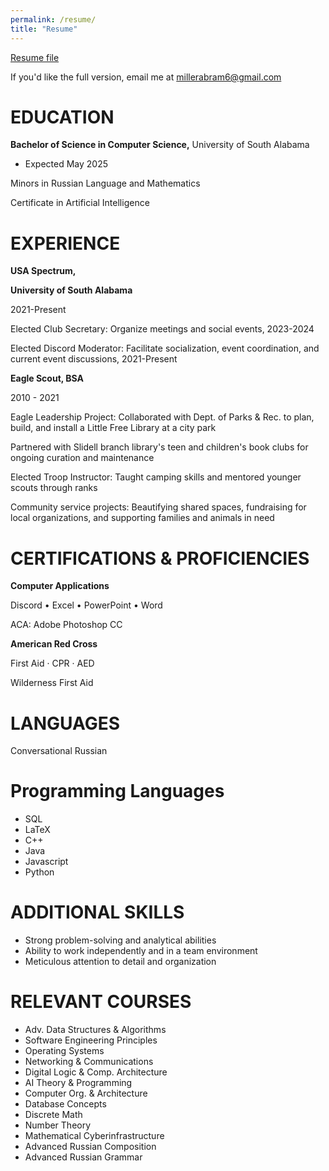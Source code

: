 ```yaml
---
permalink: /resume/
title: "Resume"
---
```


[Resume file](../assets/Resume-Winter-2023-Censored.pdf)

If you'd like the full version, email me at [millerabram6@gmail.com](millerabram6@gmail.com)

# EDUCATION
 **Bachelor of Science in Computer Science,**
 University of South Alabama
 - Expected May 2025

 Minors in Russian Language and Mathematics

 Certificate in Artificial Intelligence
 
# EXPERIENCE
 **USA Spectrum,** 

 **University of South Alabama**

 2021-Present

 Elected Club Secretary: Organize meetings and social events, 2023-2024

 Elected Discord Moderator: Facilitate socialization, event coordination,
 and current event discussions, 2021-Present

 **Eagle Scout, BSA**

 2010 - 2021

 Eagle Leadership Project: Collaborated with Dept. of Parks & Rec. to
 plan, build, and install a Little Free Library at a city park

 Partnered with Slidell branch library's teen and children's book clubs
 for ongoing curation and maintenance


 Elected Troop Instructor: Taught camping skills and mentored younger
 scouts through ranks

 Community service projects: Beautifying shared spaces, fundraising for
 local organizations, and supporting families and animals in need
# CERTIFICATIONS & PROFICIENCIES
 **Computer Applications**

 Discord • Excel • PowerPoint • Word

 ACA: Adobe Photoshop CC


 **American Red Cross**

 First Aid · CPR · AED

 Wilderness First Aid  

# LANGUAGES
Conversational Russian


# Programming Languages
- SQL
- LaTeX
- C++ 
- Java 
- Javascript 
- Python

# ADDITIONAL SKILLS
- Strong problem-solving and analytical abilities
- Ability to work independently and in a team environment
- Meticulous attention to detail and organization

# RELEVANT COURSES
- Adv. Data Structures & Algorithms
- Software Engineering Principles
- Operating Systems
- Networking & Communications
- Digital Logic & Comp. Architecture
- AI Theory & Programming
- Computer Org. & Architecture
- Database Concepts
- Discrete Math
- Number Theory
- Mathematical Cyberinfrastructure
- Advanced Russian Composition
- Advanced Russian Grammar
